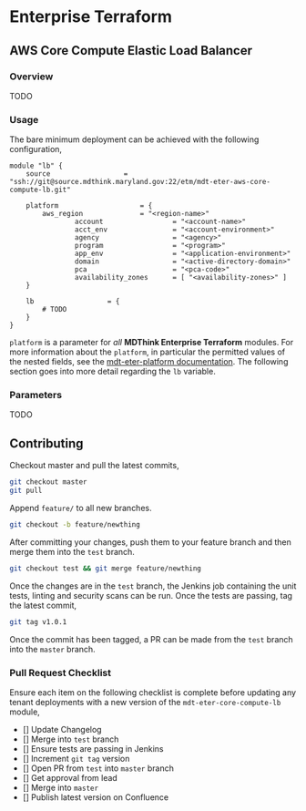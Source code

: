 # Enterprise Terraform 
## AWS Core Compute Elastic Load Balancer
### Overview

TODO

### Usage

The bare minimum deployment can be achieved with the following configuration,

```
module "lb" {
	source          		= "ssh://git@source.mdthink.maryland.gov:22/etm/mdt-eter-aws-core-compute-lb.git"
	
	platform	                = {
		aws_region              = "<region-name>"
                account                 = "<account-name>"
                acct_env                = "<account-environment>"
                agency                  = "<agency>"
                program                 = "<program>"
                app_env                 = "<application-environment>"
                domain                  = "<active-directory-domain>"
                pca                     = "<pca-code>"
                availability_zones      = [ "<availability-zones>" ]
	}

	lb			        = {
        # TODO
	}
}
```

`platform` is a parameter for *all* **MDThink Enterprise Terraform** modules. For more information about the `platform`, in particular the permitted values of the nested fields, see the [mdt-eter-platform documentation](https://source.mdthink.maryland.gov/projects/etm/repos/mdt-eter-platform/browse). The following section goes into more detail regarding the `lb` variable.

### Parameters

TODO

## Contributing

Checkout master and pull the latest commits,

```bash
git checkout master
git pull
```

Append ``feature/`` to all new branches.

```bash
git checkout -b feature/newthing
```

After committing your changes, push them to your feature branch and then merge them into the `test` branch. 

```bash
git checkout test && git merge feature/newthing
```

Once the changes are in the `test` branch, the Jenkins job containing the unit tests, linting and security scans can be run. Once the tests are passing, tag the latest commit,

```bash
git tag v1.0.1
```

Once the commit has been tagged, a PR can be made from the `test` branch into the `master` branch.

### Pull Request Checklist

Ensure each item on the following checklist is complete before updating any tenant deployments with a new version of the ``mdt-eter-core-compute-lb`` module,

- [] Update Changelog
- [] Merge into `test` branch
- [] Ensure tests are passing in Jenkins
- [] Increment `git tag` version
- [] Open PR from `test` into `master` branch
- [] Get approval from lead
- [] Merge into `master`
- [] Publish latest version on Confluence